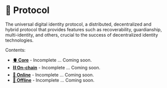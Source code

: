 # 📜 Protocol

The universal digital identity protocol, a distributed, decentralized and hybrid protocol that provides features such as recoverability, guardianship, multi-identity, and others, crucial to the success of decentralized identity technologies.

Contents:

- **[🫀 Core](/protocol/core/README.md)** - Incomplete ... Coming soon.
- **[⛓ On-chain](/protocol/public/README.md)** - Incomplete ... Coming soon.
- **[📡 Online](/protocol/online/README.md)** - Incomplete ... Coming soon.
- **[🔌 Offline](/protocol/offline/README.md)** - Incomplete ... Coming soon.